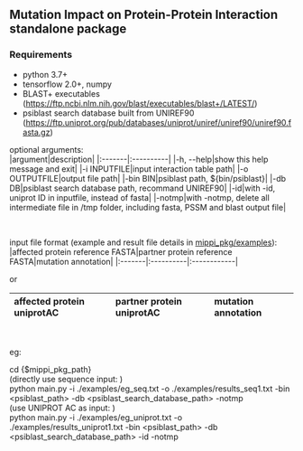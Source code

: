 ## Mutation Impact on Protein-Protein Interaction standalone package

### Requirements
* python 3.7+
* tensorflow 2.0+, numpy
* BLAST+ executables (https://ftp.ncbi.nlm.nih.gov/blast/executables/blast+/LATEST/)
* psiblast search database built from UNIREF90 (https://ftp.uniprot.org/pub/databases/uniprot/uniref/uniref90/uniref90.fasta.gz)

optional arguments:  
|argument|description|
|:-------|:----------|
|-h, --help|show this help message and exit|
|-i INPUTFILE|input interaction table path|
|-o OUTPUTFILE|output file path|
|-bin BIN|psiblast path, ${bin/psiblast}|
|-db DB|psiblast search database path, recommand UNIREF90|
|-id|with -id, uniprot ID in inputfile, instead of fasta|
|-notmp|with -notmp, delete all intermediate file in /tmp folder, including fasta, PSSM and blast output file|

&nbsp;


input file format (example and result file details in [mippi_pkg/examples](https://github.com/kentergav/MIPPI/tree/master/mippi_pkg/examples)):  
|affected protein reference FASTA|partner protein reference FASTA|mutation annotation|
|:-------|:----------|:------------|

or

|affected protein uniprotAC|partner protein uniprotAC|mutation annotation|
|:-------|:----------|:------------|

&nbsp;
&nbsp;
&nbsp;

eg:  

cd {$mippi_pkg_path}  
(directly use sequence input: )  
python main.py -i ./examples/eg_seq.txt -o ./examples/results_seq1.txt -bin <psiblast_path> -db <psiblast_search_database_path> -notmp  
(use UNIPROT AC as input: )  
python main.py -i ./examples/eg_uniprot.txt -o ./examples/results_uniprot1.txt -bin <psiblast_path> -db <psiblast_search_database_path> -id -notmp  

